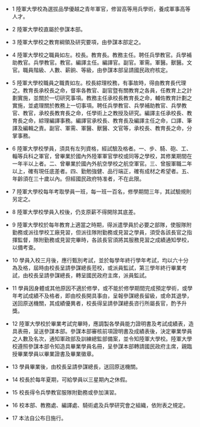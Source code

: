 * 1 陸軍大學校為選拔品學優越之青年軍官，修習高等用兵學術，養成軍事高等人才。

* 2 陸軍大學校直屬於參謀本部。

* 3 陸軍大學校之教育綱領及研究要項，由參謀本部定之。

* 4 陸軍大學校之職員如左。校長。教育長。教務主任。聘任兵學教官。兵學補助教官。兵學教官。教官。編譯主任。編譯官。副官。軍需。軍醫。獸醫。文官。職員階級、人數、薪餉、等級，由參謀本部呈請國民政府核定。

* 5 陸軍大學校職員之職責如左。校長綜理校務，有事故時，得由教育長代理之。教育長承校長之命，督率各教官、副官暨有關教育之各員，任教育上之計劃實施，並關於一切研究事項。教務主任承校長教育長之命，輔佐教育計劃之實施，並處理關於教務上一切事項。聘任兵學教官、兵學補助教官、兵學教官、教官，承校長教育長之命，任學術上之教授及研究。編譯主任承校長、教育長之命，綜理編譯事務。編譯官承校長、教育長及編譯主任之命，口譯、筆譯及編輯之責。副官、軍需、軍醫、獸醫、文官等，承校長、教育長之命，分掌事務。

* 6 陸軍大學校學員，須具有左列資格，經試驗及格者。一、步、騎、砲、工、輜等兵科之軍官，曾畢業於國內外陸軍軍官學校或同等之學校，其修業期間在一年半以上者。二、曾畢業於國內外航空學校之航空軍官。三、曾服軍職二年以上，確有現任底差者。四、勤勉強健、品行端正，確有成材之希望者。五、年齡須在三十歲以內。但經國民政府特准者，不在此限。

* 7 陸軍大學校每年考取學員一班，每一班一百名，修學期間三年，其試驗規則另定之。

* 8 陸軍大學校學員入校後，仍支原薪不得開除其底差。

* 9 陸軍大學校於每年教育上適當之時期，得派遣學員於必要之部隊，使服隊附勤務或派往學校工廠見習，但派往隊附勤務或見習之學員，須受各該長官之指揮監督，隊附勤務或見習完畢時，各該長官須將其服務見習之成績通知學校，以備考查。

* 10 學員入校三月後，應行甄別考試，並於每學年終行學年考試，均以六十分為及格，屆時由校長呈請參謀總長蒞校，或派員監試，第三學年終行畢業考試，由校長呈請參謀總長，轉呈國民政府主席，派員監試。

* 11 學員因身體或其他原因不適於修學，或不能於修學期間完成預定學術，或學年考試成績不及格者，即由校長開具事由，呈報參謀總長留級，或命其退學，送回原送機關，其成績優異者，校長得呈請參謀總長咨行所屬長官，酌予升獎。

* 12 陸軍大學校於畢業考試完畢時，應調製各學員能力證明書及考試成績表，造具表冊，呈送參謀本部。參謀本部審核前項證明書及成績表後，決定畢業學員之人數及名次，通知軍政部及訓練總監部備案，並令知陸軍大學校。陸軍大學校遵照參謀本部令知造具畢業學員名冊，呈參謀本部轉請國民政府主席，親臨授畢業學員以畢業證書及畢業徽章。

* 13 學員畢業後，由校長呈請參謀總長，送回原送機關。

* 14 校長於每年夏期，可給學員以三星期內之休假。

* 15 校長得令兵學教官服隊附勤務或參加演習。

* 16 校本部、教務處、編譯處、騎術處及兵學研究會之組織，依附表之規定。

* 17 本法自公布日施行。

